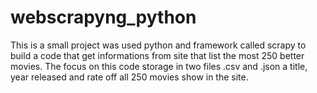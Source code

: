 # webscrapyng_python

This is a small project was used python and framework called scrapy to build a code that get informations from site that list the most 250 better movies.
The focus on this code storage in two files .csv and .json a title, year released and rate off all 250 movies show in the site.

